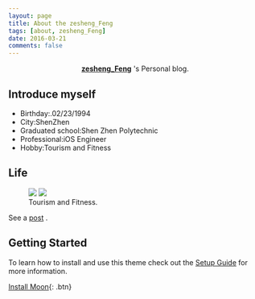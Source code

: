 ```yaml
---
layout: page
title: About the zesheng_Feng
tags: [about, zesheng_Feng]
date: 2016-03-21
comments: false
---
```

    
<center><a href="{{ site.url }}"><b>zesheng_Feng</b></a>  's Personal blog.</center>

## Introduce myself
* Birthday:.02/23/1994
* City:ShenZhen
* Graduated school:Shen Zhen Polytechnic
* Professional:iOS Engineer
* Hobby:Tourism and Fitness

## Life
<div class="a">
	<figure class="half">
        <img src="{{ site.url }}/{{ site.logo }}">
        <img src="{{ site.url }}/assets/img/imgShow.png">
    <figcaption>Tourism and Fitness.</figcaption>
    </figure>
</div>

<!-- {% capture images %}
    https://cloud.githubusercontent.com/assets/754514/14509720/61c61058-01d6-11e6-93ab-0918515ecd56.png
    https://cloud.githubusercontent.com/assets/754514/14509716/61ac6c8e-01d6-11e6-879f-8308883de790.png
{% endcapture %}
{% include gallery images=images caption="Screenshots of Moon Theme" cols=2 %} -->

See a [post](https://zeshengfeng.github.io/posts/) .

## Getting Started

To learn how to install and use this theme check out the [Setup Guide](https://zeshengfeng.github.io/project) for more information.
      
[Install Moon](https://zeshengfeng.github.io/project/){: .btn}
